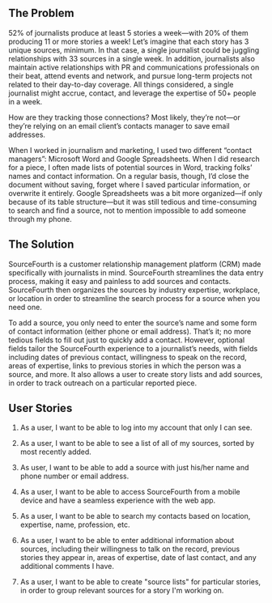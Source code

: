 ## The Problem

52% of journalists produce at least 5 stories a week—with 20% of them producing 11 or more stories a week! Let’s imagine that each story has 3 unique sources, minimum. In that case, a single journalist could be juggling relationships with 33 sources in a single week. In addition, journalists also maintain active relationships with PR and communications professionals on their beat, attend events and network, and pursue long-term projects not related to their day-to-day coverage. All things considered, a single journalist might accrue, contact, and leverage the expertise of 50+ people in a week.

How are they tracking those connections? Most likely, they’re not—or they’re relying on an email client’s contacts manager to save email addresses.

When I worked in journalism and marketing, I used two different “contact managers”: Microsoft Word and Google Spreadsheets. When I did research for a piece, I often made lists of potential sources in Word, tracking folks’ names and contact information. On a regular basis, though, I’d close the document without saving, forget where I saved particular information, or overwrite it entirely. Google Spreadsheets was a bit more organized—if only because of its table structure—but it was still tedious and time-consuming to search and find a source, not to mention impossible to add someone through my phone.

## The Solution

SourceFourth is a customer relationship management platform (CRM) made specifically with journalists in mind. SourceFourth streamlines the data entry process, making it easy and painless to add sources and contacts. SourceFourth then organizes the sources by industry expertise, workplace, or location in order to streamline the search process for a source when you need one.

To add a source, you only need to enter the source’s name and some form of contact information (either phone or email address). That’s it; no more tedious fields to fill out just to quickly add a contact. However, optional fields tailor the SourceFourth experience to a journalist’s needs, with fields including dates of previous contact, willingness to speak on the record, areas of expertise, links to previous stories in which the person was a source, and more. It also allows a user to create story lists and add sources, in order to track outreach on a particular reported piece.

## User Stories

1. As a user, I want to be able to log into my account that only I can see.

2. As a user, I want to be able to see a list of all of my sources, sorted by most recently added.

3. As user, I want to be able to add a source with just his/her name and phone number or email address.

4. As a user, I want to be able to access SourceFourth from a mobile device and have a seamless experience with the web app.

5. As a user, I want to be able to search my contacts based on location, expertise, name, profession, etc.

6. As a user, I want to be able to enter additional information about sources, including their willingness to talk on the record, previous stories they appear in, areas of expertise, date of last contact, and any additional comments I have.

7. As a user, I want to be able to create "source lists" for particular stories, in order to group relevant sources for a story I'm working on.
